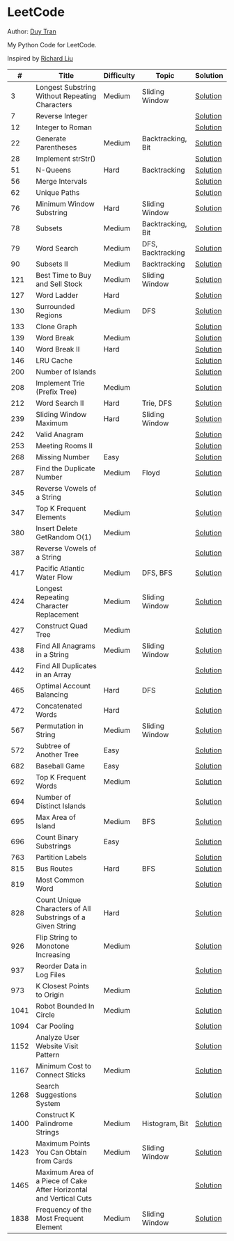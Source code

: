 # LeetCode

Author: [Duy Tran](https://github.com/duytranvinh)

My Python Code for LeetCode.

Inspired by [Richard Liu](https://github.com/lzl124631x/LeetCode)

| \#   | Title                                                              | Difficulty | Topic             | Solution                                                                                                                |
| ---- | ------------------------------------------------------------------ | ---------- | ----------------- | ----------------------------------------------------------------------------------------------------------------------- |
| 3    | Longest Substring Without Repeating Characters                     | Medium     | Sliding Window    | [Solution](/leetcode/3.%20Longest%20Substring%20Without%20Repeating%20Characters/)                                      |
| 7    | Reverse Integer                                                    |            |                   | [Solution](/leetcode/7.%20Reverse%20Integer/)                                                                           |
| 12   | Integer to Roman                                                   |            |                   | [Solution](/leetcode/12.%20Integer%20to%20Roman/)                                                                       |
| 22   | Generate Parentheses                                               | Medium     | Backtracking, Bit | [Solution](/leetcode/22.%20Generate%20Parentheses/)                                                                     |
| 28   | Implement strStr()                                                 |            |                   | [Solution](/leetcode/28.%20Implement%20strStr%28%29)                                                                    |
| 51   | N-Queens                                                           | Hard       | Backtracking      | [Solution](/leetcode/51.%20N-Queens/)                                                                                   |
| 56   | Merge Intervals                                                    |            |                   | [Solution](/leetcode/56.%20Merge%20Intervals/)                                                                          |
| 62   | Unique Paths                                                       |            |                   | [Solution](/leetcode/62.%20Unique%20Paths/)                                                                             |
| 76   | Minimum Window Substring                                           | Hard       | Sliding Window    | [Solution](/leetcode/76.%20Minimum%20Window%20Substring/)                                                               |
| 78   | Subsets                                                            | Medium     | Backtracking, Bit | [Solution](/leetcode/78.%20Subsets/)                                                                                    |
| 79   | Word Search                                                        | Medium     | DFS, Backtracking | [Solution](/leetcode/79.%20Word%20Search/)                                                                              |
| 90   | Subsets II                                                         | Medium     | Backtracking      | [Solution](/leetcode/90.%20Subsets%20II/)                                                                               |
| 121  | Best Time to Buy and Sell Stock                                    | Medium     | Sliding Window    | [Solution](/leetcode/121.%20Best%20Time%20to%20Buy%20and%20Sell%20Stock/)                                               |
| 127  | Word Ladder                                                        | Hard       |                   | [Solution](/leetcode/127.%20Word%20Ladder/)                                                                             |
| 130  | Surrounded Regions                                                 | Medium     | DFS               | [Solution](/leetcode/130.%20Surrounded%20Regions/)                                                                      |
| 133  | Clone Graph                                                        |            |                   | [Solution](/leetcode/133.%20Clone%20Graph/)                                                                             |
| 139  | Word Break                                                         | Medium     |                   | [Solution](/leetcode/139.%20Word%20Break/)                                                                              |
| 140  | Word Break II                                                      | Hard       |                   | [Solution](/leetcode/140.%20Word%20Break%20II/)                                                                         |
| 146  | LRU Cache                                                          |            |                   | [Solution](/leetcode/146.%20LRU%20Cache/)                                                                               |
| 200  | Number of Islands                                                  |            |                   | [Solution](/leetcode/200.%20Number%20of%20Islands/)                                                                     |
| 208  | Implement Trie (Prefix Tree)                                       | Medium     |                   | [Solution](leetcode/208.%20Implement%20Trie%20%28Prefix%20Tree%29)                                                      |
| 212  | Word Search II                                                     | Hard       | Trie, DFS         | [Solution](/leetcode/212.%20Word%20Search%20II/)                                                                        |
| 239  | Sliding Window Maximum                                             | Hard       | Sliding Window    | [Solution](/leetcode/239.%20Sliding%20Window%20Maximum/)                                                                |
| 242  | Valid Anagram                                                      |            |                   | [Solution](/leetcode/242.%20Valid%20Anagram/)                                                                           |
| 253  | Meeting Rooms II                                                   |            |                   | [Solution](/leetcode/253.%20Meeting%20Rooms%20II/)                                                                      |
| 268  | Missing Number                                                     | Easy       |                   | [Solution](/leetcode/268.%20Missing%20Number/)                                                                          |
| 287  | Find the Duplicate Number                                          | Medium     | Floyd             | [Solution](/leetcode/287.%20Find%20the%20Duplicate%20Number/)                                                           |
| 345  | Reverse Vowels of a String                                         |            |                   | [Solution](/leetcode/345.%20Reverse%20Vowels%20of%20a%20String/)                                                        |
| 347  | Top K Frequent Elements                                            | Medium     |                   | [Solution](/leetcode/347.%20Top%20K%20Frequent%20Elements/)                                                             |
| 380  | Insert Delete GetRandom O(1)                                       | Medium     |                   | [Solution](/leetcode/380.%20Insert%20Delete%20GetRandom%20O%281%29/)                                                    |
| 387  | Reverse Vowels of a String                                         |            |                   | [Solution](/leetcode/387.%20First%20Unique%20Character%20in%20a%20String/)                                              |
| 417  | Pacific Atlantic Water Flow                                        | Medium     | DFS, BFS          | [Solution](/leetcode/417.%20Pacific%20Atlantic%20Water%20Flow/)                                                         |
| 424  | Longest Repeating Character Replacement                            | Medium     | Sliding Window    | [Solution](/leetcode/424.%20Longest%20Repeating%20Character%20Replacement/)                                             |
| 427  | Construct Quad Tree                                                | Medium     |                   | [Solution](/leetcode/427.%20Construct%20Quad%20Tree/)                                                                   |
| 438  | Find All Anagrams in a String                                      | Medium     | Sliding Window    | [Solution](/leetcode/438.%20Find%20All%20Anagrams%20in%20a%20String/)                                                   |
| 442  | Find All Duplicates in an Array                                    |            |                   | [Solution](/leetcode/442.%20Find%20All%20Duplicates%20in%20an%20Array/)                                                 |
| 465  | Optimal Account Balancing                                          | Hard       | DFS               | [Solution](/leetcode/465.%20Optimal%20Account%20Balancing/)                                                             |
| 472  | Concatenated Words                                                 | Hard       |                   | [Solution](/leetcode/472.%20Concatenated%20Words/)                                                                      |
| 567  | Permutation in String                                              | Medium     | Sliding Window    | [Solution](/leetcode/567.%20Permutation%20in%20String/)                                                                 |
| 572  | Subtree of Another Tree                                            | Easy       |                   | [Solution](/leetcode/572.%20Subtree%20of%20Another%20Tree/)                                                             |
| 682  | Baseball Game                                                      | Easy       |                   | [Solution](/leetcode/682.%20Baseball%20Game/)                                                                           |
| 692  | Top K Frequent Words                                               | Medium     |                   | [Solution](/leetcode/692.%20Top%20K%20Frequent%20Words/)                                                                |
| 694  | Number of Distinct Islands                                         |            |                   | [Solution](/leetcode/694.%20Number%20of%20Distinct%20Islands/)                                                          |
| 695  | Max Area of Island                                                 | Medium     | BFS               | [Solution](/leetcode/695.%20Max%20Area%20of%20Island/)                                                                  |
| 696  | Count Binary Substrings                                            | Easy       |                   | [Solution](/leetcode/696.%20Count%20Binary%20Substrings/)                                                               |
| 763  | Partition Labels                                                   |            |                   | [Solution](/leetcode/763.%20Partition%20Labels/)                                                                        |
| 815  | Bus Routes                                                         | Hard       | BFS               | [Solution](/leetcode/815.%20Bus%20Routes/)                                                                              |
| 819  | Most Common Word                                                   |            |                   | [Solution](/leetcode/819.%20Most%20Common%20Word/)                                                                      |
| 828  | Count Unique Characters of All Substrings of a Given String        | Hard       |                   | [Solution](/leetcode/828.%20Count%20Unique%20Characters%20of%20All%20Substrings%20of%20a%20Given%20String/)             |
| 926  | Flip String to Monotone Increasing                                 | Medium     |                   | [Solution](/leetcode/926.%20Flip%20String%20to%20Monotone%20Increasing/)                                                |
| 937  | Reorder Data in Log Files                                          |            |                   | [Solution](/leetcode/937.%20Reorder%20Data%20in%20Log%20Files/)                                                         |
| 973  | K Closest Points to Origin                                         | Medium     |                   | [Solution](/leetcode/973.%20K%20Closest%20Points%20to%20Origin/)                                                        |
| 1041 | Robot Bounded In Circle                                            | Medium     |                   | [Solution](/leetcode/1041.%20Robot%20Bounded%20In%20Circle/)                                                            |
| 1094 | Car Pooling                                                        |            |                   | [Solution](/leetcode/1094.%20Car%20Pooling/)                                                                            |
| 1152 | Analyze User Website Visit Pattern                                 |            |                   | [Solution](/leetcode/1152.%20Analyze%20User%20Website%20Visit%20Pattern/)                                               |
| 1167 | Minimum Cost to Connect Sticks                                     | Medium     |                   | [Solution](/leetcode/1167.%20Minimum%20Cost%20to%20Connect%20Sticks/)                                                   |
| 1268 | Search Suggestions System                                          |            |                   | [Solution](/leetcode/1268.%20Search%20Suggestions%20System/)                                                            |
| 1400 | Construct K Palindrome Strings                                     | Medium     | Histogram, Bit    | [Solution](/leetcode/1400.%20Construct%20K%20Palindrome%20Strings/)                                                     |
| 1423 | Maximum Points You Can Obtain from Cards                           | Medium     | Sliding Window    | [Solution](/leetcode/1423.%20Maximum%20Points%20You%20Can%20Obtain%20from%20Cards/)                                     |
| 1465 | Maximum Area of a Piece of Cake After Horizontal and Vertical Cuts |            |                   | [Solution](/leetcode/1465.%20Maximum%20Area%20of%20a%20Piece%20of%20Cake%20After%20Horizontal%20and%20Vertical%20Cuts/) |
| 1838 | Frequency of the Most Frequent Element                             | Medium     | Sliding Window    | [Solution](/leetcode/1838.%20Frequency%20of%20the%20Most%20Frequent%20Element/)                                         |
